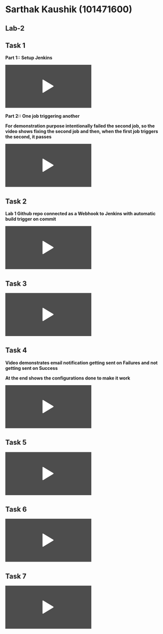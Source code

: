Sarthak Kaushik (101471600)
============================


Lab-2
------

Task 1 
--------

**Part 1:: Setup Jenkins**

[<img src="videos/video_thumbnail.png" alt="Watch the video" width="270"/>](videos/Task1-Part1.mp4)


**Part 2:: One job triggering another**

**For demonstration purpose intentionally failed the second job, so the video shows fixing the second job and
then, when the first job triggers the second, it passes**

[<img src="videos/video_thumbnail.png" alt="Watch the video" width="270"/>](videos/Task1-Part2.mp4)


Task 2
--------

**Lab 1 Github repo connected as a Webhook to Jenkins with automatic build trigger on commit**

[<img src="videos/video_thumbnail.png" alt="Watch the video" width="270"/>](videos/Task2.mp4)

Task 3
--------

[<img src="videos/video_thumbnail.png" alt="Watch the video" width="270"/>](videos/Task3.mp4)


Task 4
--------

**Video demonstrates email notification getting sent on Failures and not getting sent on Success**

**At the end shows the configurations done to make it work**


[<img src="videos/video_thumbnail.png" alt="Watch the video" width="270"/>](videos/Task4.mp4)


Task 5
--------

[<img src="videos/video_thumbnail.png" alt="Watch the video" width="270"/>](videos/Task5.mp4)


Task 6
--------

[<img src="videos/video_thumbnail.png" alt="Watch the video" width="270"/>](videos/Task6.mp4)


Task 7
--------

[<img src="videos/video_thumbnail.png" alt="Watch the video" width="270"/>](videos/Task7.mp4)
